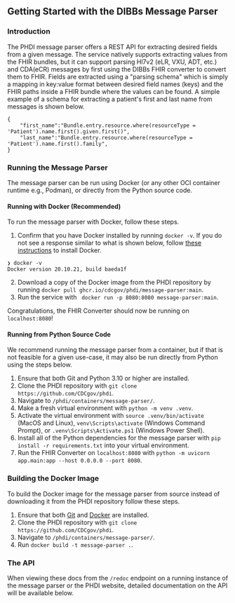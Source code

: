 ## Getting Started with the DIBBs Message Parser

### Introduction
The PHDI message parser offers a REST API for extracting desired fields from a given message. The service natively supports extracting values from the FHIR bundles, but it can support parsing Hl7v2 (eLR, VXU, ADT, etc.) and CDA(eCR) messages by first using the DIBBs FHIR converter to convert them to FHIR. Fields are extracted using a "parsing schema" which is simply a mapping in key:value format between desired field names (keys) and the FHIR paths inside a FHIR bundle where the values can be found. A simple example of a schema for extracting a patient's first and last name from messages is shown below.


```
{
    "first_name":"Bundle.entry.resource.where(resourceType = 'Patient').name.first().given.first()",
    "last_name":"Bundle.entry.resource.where(resourceType = 'Patient').name.first().family",
}
```

### Running the Message Parser

The message parser can be run using Docker (or any other OCI container runtime e.g., Podman), or directly from the Python source code.

#### Running with Docker (Recommended)

To run the message parser with Docker, follow these steps.
1. Confirm that you have Docker installed by running `docker -v`. If you do not see a response similar to what is shown below, follow [these instructions](https://docs.docker.com/get-docker/) to install Docker.
```
❯ docker -v
Docker version 20.10.21, build baeda1f
``` 
2. Download a copy of the Docker image from the PHDI repository by running `docker pull ghcr.io/cdcgov/phdi/message-parser:main`.
3. Run the service with ` docker run -p 8080:8080 message-parser:main`.

Congratulations, the FHIR Converter should now be running on `localhost:8080`!

#### Running from Python Source Code

We recommend running the message parser from a container, but if that is not feasible for a given use-case, it may also be run directly from Python using the steps below.

1. Ensure that both Git and Python 3.10 or higher are installed.
2. Clone the PHDI repository with `git clone https://github.com/CDCgov/phdi`.
3. Navigate to `/phdi/containers/message-parser/`.
4. Make a fresh virtual environment with `python -m venv .venv`.
5. Activate the virtual environment with `source .venv/bin/activate` (MacOS and Linux), `venv\Scripts\activate` (Windows Command Prompt), or `.venv\Scripts\Activate.ps1` (Windows Power Shell).
5. Install all of the Python dependencies for the message parser with `pip install -r requirements.txt` into your virtual environment.
6. Run the FHIR Converter on `localhost:8080` with `python -m uvicorn app.main:app --host 0.0.0.0 --port 8080`. 

### Building the Docker Image

To build the Docker image for the message parser from source instead of downloading it from the PHDI repository follow these steps.
1. Ensure that both [Git](https://git-scm.com/book/en/v2/Getting-Started-Installing-Git) and [Docker](https://docs.docker.com/get-docker/) are installed.
2. Clone the PHDI repository with `git clone https://github.com/CDCgov/phdi`.
3. Navigate to `/phdi/containers/message-parser/`.
4. Run `docker build -t message-parser .`.

### The API 

When viewing these docs from the `/redoc` endpoint on a running instance of the message parser or the PHDI website, detailed documentation on the API will be available below. 
